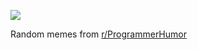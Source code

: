 ![](https://preview.redd.it/11jc10g2w2ef1.png?width=640&crop=smart&auto=webp&s=d441c9c6b553e97d53bb39941ca187702631da3a)

 Random memes from [r/ProgrammerHumor](https://www.reddit.com/r/ProgrammerHumor/)
